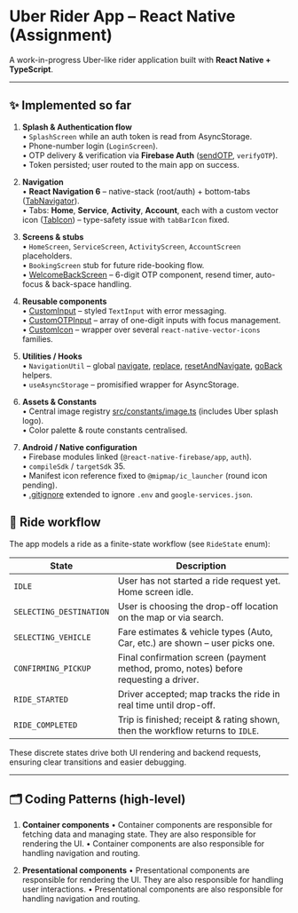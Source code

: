 # Uber Rider App – React Native (Assignment)

A work-in-progress Uber-like rider application built with **React Native + TypeScript**.

---

## ✨ Implemented so far

1. **Splash & Authentication flow**  
   • `SplashScreen` while an auth token is read from AsyncStorage.  
   • Phone-number login (`LoginScreen`).  
   • OTP delivery & verification via **Firebase Auth** ([sendOTP](cci:1://file:///Users/rohit/Native_Builds/UberRiderApp/src/screens/WelcomeBackScreen/WelcomeBackContainer.tsx:60:4-79:6), `verifyOTP`).  
   • Token persisted; user routed to the main app on success.

2. **Navigation**  
   • **React Navigation 6** – native-stack (root/auth) + bottom-tabs ([TabNavigator](cci:1://file:///Users/rohit/Native_Builds/UberRiderApp/src/navigation/TabNavigator.tsx:15:0-68:2)).  
   • Tabs: **Home**, **Service**, **Activity**, **Account**, each with a custom vector icon ([TabIcon](cci:2://file:///Users/rohit/Native_Builds/UberRiderApp/src/navigation/TabIcon.tsx:3:0-7:1)) – type-safety issue with `tabBarIcon` fixed.

3. **Screens & stubs**  
   • `HomeScreen`, `ServiceScreen`, `ActivityScreen`, `AccountScreen` placeholders.  
   • `BookingScreen` stub for future ride-booking flow.  
   • [WelcomeBackScreen](cci:2://file:///Users/rohit/Native_Builds/UberRiderApp/src/screens/WelcomeBackScreen/types.ts:11:0-13:1) – 6-digit OTP component, resend timer, auto-focus & back-space handling.

4. **Reusable components**  
   • [CustomInput](cci:2://file:///Users/rohit/Native_Builds/UberRiderApp/src/components/CustomInput/types.ts:3:0-10:31) – styled `TextInput` with error messaging.  
   • [CustomOTPInput](cci:2://file:///Users/rohit/Native_Builds/UberRiderApp/src/components/CustomOTPInput/types.ts:2:0-10:1) – array of one-digit inputs with focus management.  
   • [CustomIcon](cci:1://file:///Users/rohit/Native_Builds/UberRiderApp/src/components/CustomIcon/CustomIcon.tsx:9:0-81:2) – wrapper over several `react-native-vector-icons` families.

5. **Utilities / Hooks**  
   • `NavigationUtil` – global [navigate](cci:1://file:///Users/rohit/Native_Builds/UberRiderApp/src/navigation/NavigationUtil.tsx:8:0-12:1), [replace](cci:1://file:///Users/rohit/Native_Builds/UberRiderApp/src/navigation/NavigationUtil.tsx:14:0-18:1), [resetAndNavigate](cci:1://file:///Users/rohit/Native_Builds/UberRiderApp/src/navigation/NavigationUtil.tsx:20:0-29:1), [goBack](cci:1://file:///Users/rohit/Native_Builds/UberRiderApp/src/navigation/NavigationUtil.tsx:31:0-35:1) helpers.  
   • `useAsyncStorage` – promisified wrapper for AsyncStorage.

6. **Assets & Constants**  
   • Central image registry [src/constants/image.ts](cci:7://file:///Users/rohit/Native_Builds/UberRiderApp/src/constants/image.ts:0:0-0:0) (includes Uber splash logo).  
   • Color palette & route constants centralised.

7. **Android / Native configuration**  
   • Firebase modules linked (`@react-native-firebase/app`, `auth`).  
   • `compileSdk` / `targetSdk` 35.  
   • Manifest icon reference fixed to `@mipmap/ic_launcher` (round icon pending).  
   • [.gitignore](cci:7://file:///Users/rohit/Native_Builds/UberRiderApp/.gitignore:0:0-0:0) extended to ignore `.env` and `google-services.json`.

## 🚗 Ride workflow

The app models a ride as a finite-state workflow (see `RideState` enum):

| State                   | Description                                                                          |
| ----------------------- | ------------------------------------------------------------------------------------ |
| `IDLE`                  | User has not started a ride request yet. Home screen idle.                           |
| `SELECTING_DESTINATION` | User is choosing the drop-off location on the map or via search.                     |
| `SELECTING_VEHICLE`     | Fare estimates & vehicle types (Auto, Car, etc.) are shown – user picks one.         |
| `CONFIRMING_PICKUP`     | Final confirmation screen (payment method, promo, notes) before requesting a driver. |
| `RIDE_STARTED`          | Driver accepted; map tracks the ride in real time until drop-off.                    |
| `RIDE_COMPLETED`        | Trip is finished; receipt & rating shown, then the workflow returns to `IDLE`.       |

These discrete states drive both UI rendering and backend requests, ensuring clear transitions and easier debugging.

---

## 🗂 Coding Patterns (high-level)

1. **Container components**
   • Container components are responsible for fetching data and managing state. They are also responsible for rendering the UI.
   • Container components are also responsible for handling navigation and routing.

2. **Presentational components**
   • Presentational components are responsible for rendering the UI. They are also responsible for handling user interactions.
   • Presentational components are also responsible for handling navigation and routing.
